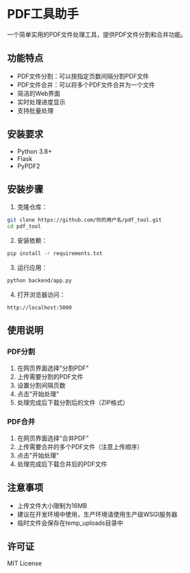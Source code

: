 # PDF工具助手

一个简单实用的PDF文件处理工具，提供PDF文件分割和合并功能。

## 功能特点

- PDF文件分割：可以按指定页数间隔分割PDF文件
- PDF文件合并：可以将多个PDF文件合并为一个文件
- 简洁的Web界面
- 实时处理进度显示
- 支持批量处理

## 安装要求

- Python 3.8+
- Flask
- PyPDF2

## 安装步骤

1. 克隆仓库：
```bash
git clone https://github.com/你的用户名/pdf_tool.git
cd pdf_tool
```

2. 安装依赖：
```bash
pip install -r requirements.txt
```

3. 运行应用：
```bash
python backend/app.py
```

4. 打开浏览器访问：
```
http://localhost:5000
```

## 使用说明

### PDF分割
1. 在网页界面选择"分割PDF"
2. 上传需要分割的PDF文件
3. 设置分割间隔页数
4. 点击"开始处理"
5. 处理完成后下载分割后的文件（ZIP格式）

### PDF合并
1. 在网页界面选择"合并PDF"
2. 上传需要合并的多个PDF文件（注意上传顺序）
3. 点击"开始处理"
4. 处理完成后下载合并后的PDF文件

## 注意事项

- 上传文件大小限制为16MB
- 建议在开发环境中使用，生产环境请使用生产级WSGI服务器
- 临时文件会保存在temp_uploads目录中

## 许可证

MIT License 